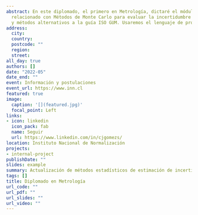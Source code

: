 ```yaml
---
abstract: En este diplomado, el primero en Metrología, dictaré el módulo 
  relacionado con Métodos de Monte Carlo para evaluar la incertidumbre de medición 
  y métodos alternativos a la guía ISO GUM. Usaremos el lenguaje de programación `R`.
address:
  city: 
  country: 
  postcode: ""
  region: 
  street:
all_day: true
authors: []
date: "2022-05"
date_end: ""
event: Información y postulaciones
event_url: https://www.inn.cl
featured: true
image:
  caption: '[](featured.jpg)'
  focal_point: Left
links:
- icon: linkedin
  icon_pack: fab
  name: Seguir
  url: https://www.linkedin.com/in/cjgomezs/
location: Instituto Nacional de Normalización
projects:
- internal-project
publishDate: ""
slides: example
summary: Actualización de métodos estadísticos de estimación de incertidumbre de medición
tags: []
title: Diplomado en Metrología
url_code: ""
url_pdf: ""
url_slides: ""
url_video: ""
---
```






<!---
{{% callout note %}}
Click on the **Slides** button above to view the built-in slides feature.
{{% /callout %}}

Slides can be added in a few ways:

- **Create** slides using Wowchemy's [*Slides*](https://wowchemy.com/docs/managing-content/#create-slides) feature and link using `slides` parameter in the front matter of the talk file
- **Upload** an existing slide deck to `static/` and link using `url_slides` parameter in the front matter of the talk file
- **Embed** your slides (e.g. Google Slides) or presentation video on this page using [shortcodes](https://wowchemy.com/docs/writing-markdown-latex/).

Further event details, including [page elements](https://wowchemy.com/docs/writing-markdown-latex/) such as image galleries, can be added to the body of this page.
-->

